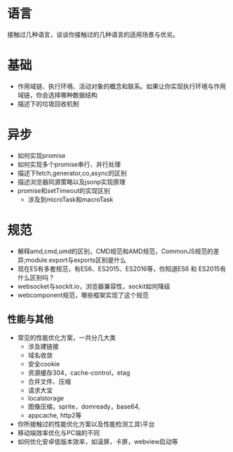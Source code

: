 # 语言
接触过几种语言，谈谈你接触过的几种语言的适用场景与优劣。

# 基础
- 作用域链、执行环境、活动对象的概念和联系。如果让你实现执行环境与作用域链，你会选择哪种数据结构
- 描述下的垃圾回收机制

# 异步
- 如何实现promise
- 如何实现多个promise串行、并行处理
- 描述下fetch,generator,co,async的区别
- 描述浏览器同源策略以及jsonp实现原理
- promise和setTimeout的实现区别
  - 涉及到microTask和macroTask

# 规范
- 解释amd,cmd,umd的区别，CMD规范和AMD规范，CommonJS规范的差异;module.export与exports区别是什么
- 现在ES有多套规范，有ES6、ES2015、ES2016等，你知道ES6 和 ES2015有什么区别吗？
- websocket与sockit.io，浏览器兼容性，sockit如何降级
- webcomponent规范，哪些框架实现了这个规范

## 性能与其他
- 常见的性能优化方案，一共分几大类
  - 涉及建链接
  - 域名收敛
  - 安全cookie
  - 资源缓存304，cache-control，etag
  - 合并文件、压缩
  - 请求大宝
  - localstorage
  - 图像压缩，sprite，domready，base64,
  - appcache, http2等
- 你所接触过的性能优化方案以及性能检测工具\平台
- 移动端效率优化与PC端的不同
- 如何优化安卓低版本效率，如滚屏，卡屏，webview启动等

